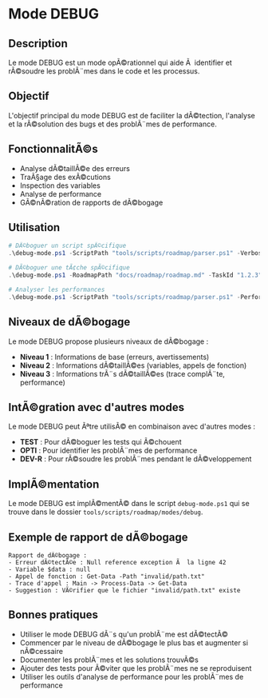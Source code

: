 ﻿# Mode DEBUG

## Description
Le mode DEBUG est un mode opÃ©rationnel qui aide Ã  identifier et rÃ©soudre les problÃ¨mes dans le code et les processus.

## Objectif
L'objectif principal du mode DEBUG est de faciliter la dÃ©tection, l'analyse et la rÃ©solution des bugs et des problÃ¨mes de performance.

## FonctionnalitÃ©s
- Analyse dÃ©taillÃ©e des erreurs
- TraÃ§age des exÃ©cutions
- Inspection des variables
- Analyse de performance
- GÃ©nÃ©ration de rapports de dÃ©bogage

## Utilisation

```powershell
# DÃ©boguer un script spÃ©cifique
.\debug-mode.ps1 -ScriptPath "tools/scripts/roadmap/parser.ps1" -Verbose

# DÃ©boguer une tÃ¢che spÃ©cifique
.\debug-mode.ps1 -RoadmapPath "docs/roadmap/roadmap.md" -TaskId "1.2.3" -Verbose

# Analyser les performances
.\debug-mode.ps1 -ScriptPath "tools/scripts/roadmap/parser.ps1" -PerformanceAnalysis
```

## Niveaux de dÃ©bogage
Le mode DEBUG propose plusieurs niveaux de dÃ©bogage :
- **Niveau 1** : Informations de base (erreurs, avertissements)
- **Niveau 2** : Informations dÃ©taillÃ©es (variables, appels de fonction)
- **Niveau 3** : Informations trÃ¨s dÃ©taillÃ©es (trace complÃ¨te, performance)

## IntÃ©gration avec d'autres modes
Le mode DEBUG peut Ãªtre utilisÃ© en combinaison avec d'autres modes :
- **TEST** : Pour dÃ©boguer les tests qui Ã©chouent
- **OPTI** : Pour identifier les problÃ¨mes de performance
- **DEV-R** : Pour rÃ©soudre les problÃ¨mes pendant le dÃ©veloppement

## ImplÃ©mentation
Le mode DEBUG est implÃ©mentÃ© dans le script `debug-mode.ps1` qui se trouve dans le dossier `tools/scripts/roadmap/modes/debug`.

## Exemple de rapport de dÃ©bogage
```
Rapport de dÃ©bogage :
- Erreur dÃ©tectÃ©e : Null reference exception Ã  la ligne 42
- Variable $data : null
- Appel de fonction : Get-Data -Path "invalid/path.txt"
- Trace d'appel : Main -> Process-Data -> Get-Data
- Suggestion : VÃ©rifier que le fichier "invalid/path.txt" existe
```

## Bonnes pratiques
- Utiliser le mode DEBUG dÃ¨s qu'un problÃ¨me est dÃ©tectÃ©
- Commencer par le niveau de dÃ©bogage le plus bas et augmenter si nÃ©cessaire
- Documenter les problÃ¨mes et les solutions trouvÃ©s
- Ajouter des tests pour Ã©viter que les problÃ¨mes ne se reproduisent
- Utiliser les outils d'analyse de performance pour les problÃ¨mes de performance
